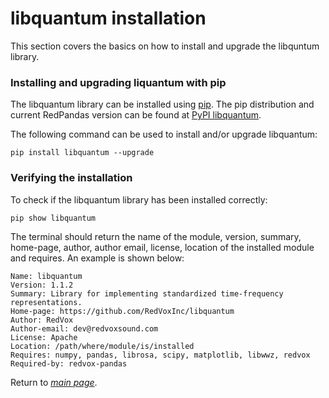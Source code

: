 # libquantum installation
This section covers the basics on how to install and upgrade the libquntum library.

### Installing and upgrading liquantum with pip

The libquantum library can be installed using [pip](https://pip.pypa.io/en/stable/). The pip distribution and current RedPandas 
version can be found at [PyPI libquantum](https://pypi.org/project/libquantum/).

The following command can be used to install and/or upgrade libquantum:

```shell script
pip install libquantum --upgrade
```

### Verifying the installation

To check if the libquantum library has been installed correctly:
```shell script
pip show libquantum
```
The terminal should return the name of the module, version, summary, home-page, author, author email, license, location of the 
installed module and requires. An example is shown below:

```
Name: libquantum
Version: 1.1.2
Summary: Library for implementing standardized time-frequency representations.
Home-page: https://github.com/RedVoxInc/libquantum
Author: RedVox
Author-email: dev@redvoxsound.com
License: Apache
Location: /path/where/module/is/installed
Requires: numpy, pandas, librosa, scipy, matplotlib, libwwz, redvox
Required-by: redvox-pandas
```

Return to _[main page](https://github.com/RedVoxInc/libquantum)_.
